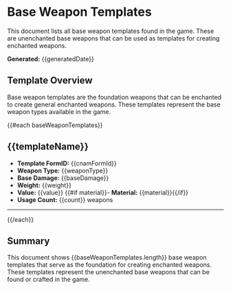 # Base Weapon Templates

This document lists all base weapon templates found in the game. These are unenchanted base weapons that can be used as templates for creating enchanted weapons.

**Generated:** {{generatedDate}}

## Template Overview

Base weapon templates are the foundation weapons that can be enchanted to create general enchanted weapons. These templates represent the base weapon types available in the game.

{{#each baseWeaponTemplates}}

## {{templateName}}

- **Template FormID:** {{cnamFormId}}
- **Weapon Type:** {{weaponType}}
- **Base Damage:** {{baseDamage}}
- **Weight:** {{weight}}
- **Value:** {{value}}
  {{#if material}}- **Material:** {{material}}{{/if}}
- **Usage Count:** {{count}} weapons

---

{{/each}}

## Summary

This document shows {{baseWeaponTemplates.length}} base weapon templates that serve as the foundation for creating enchanted weapons. These templates represent the unenchanted base weapons that can be found or crafted in the game.
